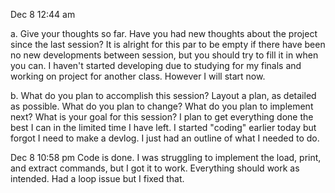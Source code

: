 Dec 8 12:44 am 

a. Give your thoughts so far. Have you had new thoughts about the project since the last session? 
It is alright for this par to be empty if there have been no new developments between session, but you should try to fill it in when you can. 
I haven't started developing due to studying for my finals and working on project for another class. However I will start now.

b. What do you plan to accomplish this session? Layout a plan, as detailed as possible. What do you plan to change? 
What do you plan to implement next? What is your goal for this session?
I plan to get everything done the best I can in the limited time I have left. I started "coding" earlier today but forgot I need to make a devlog. I just had an outline of what I needed to do.


Dec 8 10:58 pm
Code is done.  I was struggling to implement the load, print, and extract commands, but I got it to work. Everything should work as intended.
Had a loop issue but I fixed that. 
